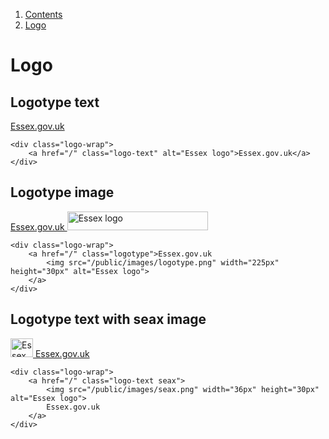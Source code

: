 1.  [Contents](/docs/core/contents)
2.  [Logo](#)

# Logo

## Logotype text
<div class="logo-wrap">
	<a href="/" class="logo-text" alt="Essex logo">Essex.gov.uk</a>
</div>

	<div class="logo-wrap">
		<a href="/" class="logo-text" alt="Essex logo">Essex.gov.uk</a>
	</div>


## Logotype image

<div class="logo-wrap">
	<a href="/" class="logotype">Essex.gov.uk
		<img src="/public/images/logotype.png" width="225px" height="30px" alt="Essex logo">
	</a>
</div>

	<div class="logo-wrap">
		<a href="/" class="logotype">Essex.gov.uk
			<img src="/public/images/logotype.png" width="225px" height="30px" alt="Essex logo">
		</a>
	</div>

## Logotype text with seax image

<div class="logo-wrap">
	<a href="/" class="logo-text seax" alt="Essex logo">
		<img src="/public/images/seax.png" width="36px" height="30px" alt="Essex logo">
		Essex.gov.uk
	</a>
</div>

	<div class="logo-wrap">
		<a href="/" class="logo-text seax">
			<img src="/public/images/seax.png" width="36px" height="30px" alt="Essex logo">
			Essex.gov.uk
		</a>
	</div>